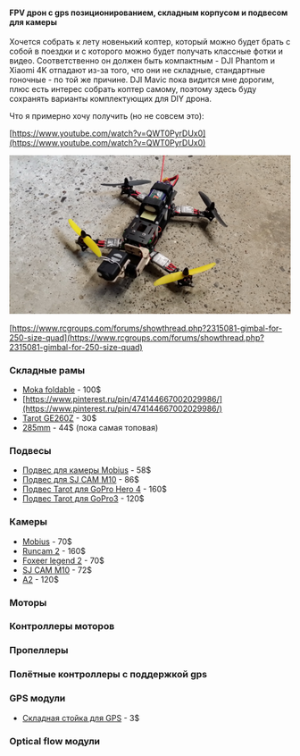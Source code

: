 #### FPV дрон с gps позиционированием, складным корпусом и подвесом для камеры

Хочется собрать к лету новенький коптер, который можно будет брать с собой в поездки и с которого можно будет получать классные фотки и видео. Соответственно он должен быть компактным - DJI Phantom и Xiaomi 4K отпадают из-за того, что они не складные, стандартные гоночные - по той же причине. DJI Mavic пока видится мне дорогим, плюс есть интерес собрать коптер самому, поэтому здесь буду сохранять варианты комплектующих для DIY дрона.

Что я примерно хочу получить \(но не совсем это\):

[https://www.youtube.com/watch?v=QWT0PyrDUx0](https://www.youtube.com/watch?v=QWT0PyrDUx0)

![](/assets/250-racing-fpv-with-gimbal.jpg)

[https://www.rcgroups.com/forums/showthread.php?2315081-gimbal-for-250-size-quad](https://www.rcgroups.com/forums/showthread.php?2315081-gimbal-for-250-size-quad)

### Складные рамы

* [Moka foldable](https://mokaframe.com/moka-foldable/) - 100$
* [https://www.pinterest.ru/pin/474144667002029986/](https://www.pinterest.ru/pin/474144667002029986/)
* [Tarot GE260Z](https://www.aliexpress.com/item/GE260Z-FPV-Folding-Mini-Quadcopter-260mm-GF-CF-Quad-Frame-Kit-Foldabale-better-than-QAV250-Quadcopter/32605569613.html) - 30$
* [285mm](https://www.aliexpress.com/item/285-285mm-Carbon-Fiber-FPV-Racing-Quadcopter-Frame-kit-foldable-for-Immersionrc-vortex-285/32870336337.html) - 44$ \(пока самая топовая\)

### Подвесы

* [Подвес для камеры Mobius](https://www.aliexpress.com/item/HMG-MA3D-Brushless-Gimbal-Camera-Mount-Stabilizer-for-Mobius-Action-Camera-808-16-V2-Quadcopter-Multicopter/32973987541.html) - 58$
* [Подвес для SJ CAM M10](https://www.aliexpress.com/item/F18264-HMG-SJM10-3-Axle-Brushless-Gimbal-with-AV-Output-for-SJCAM-M10-SJM10-WIFI-Camera/32697864021.html) - 86$
* [Подвес Tarot для GoPro Hero 4](https://www.banggood.com/Tarot-TL3T02-T-3D-IV-3-Axis-Brushless-Gimbal-for-Gopro-Hero-4-SESSION-Camera-p-1090577.html) - 160$
* [Подвес Tarot для GoPro3](https://www.aliexpress.com/item/High-Quality-Tarot-TL3T05-for-Gopro-3DIV-Metal-3-Axle-Brushless-Gimbal-PTZ-for-Gopro-Hero/32837062254.html) - 120$

### Камеры

* [Mobius](https://www.aliexpress.com/item/Mobius-New-Version-Wide-Angle-Lens-C2-1080P-HD-Mini-Action-Camera/32555719930.html) - 70$
* [Runcam 2](https://www.aliexpress.com/item/New-Arrival-RunCam-2-RunCam2-HD-1080P-120-Degree-Wide-Angle-WiFi-FPV-Camera-For-FPV/32652314629.html) - 160$
* [Foxeer legend 2](https://www.aliexpress.com/item/Original-Foxeer-Legend-2-F2-8-166-Degree-Wide-Angle-12MP-HD-WiFi-Camera-For-FPV/32675151839.html) - 70$
* [SJ CAM M10](https://www.aliexpress.com/item/Original-SJCAM-SJ4000-Cube-M10-HD-1080P-Mini-DV-30M-Waterproof-Action-Sports-Camera-Camcorder-Battery/32276668324.html) - 72$
* [A2](https://www.aliexpress.com/item/A2-HD-120-Degree-Wide-Angle-Low-latency-FPV-Camera-1080P-60FPS-HD-Recording-for-RC/32898257673.html) - 120$

### Моторы

### Контроллеры моторов

### Пропеллеры

### Полётные контроллеры с поддержкой gps

### GPS модули

* [Складная стойка для GPS](https://www.aliexpress.com/item/DJI-GPS-Folding-Base-Antenna-GPS-Set-Fitting-Seat-Foldable-Bracket-Holder/32488034418.html) - 3$

### Optical flow модули



